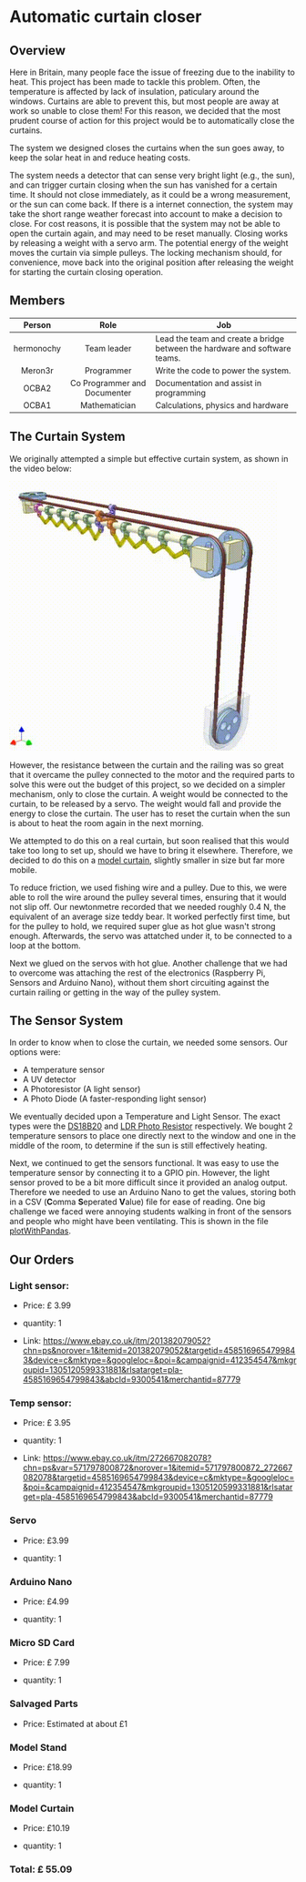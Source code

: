 # Automatic curtain closer

## Overview

Here in Britain, many people face the issue of freezing due to the inability to heat. This project has been made to tackle this problem. 
Often, the temperature is affected by lack of insulation, paticulary around the windows. Curtains are able to prevent this, but most people are away at work so unable to close them! For this reason, we decided that the most prudent course of action for this project would be to automatically close the curtains. 

The system we designed closes the curtains when the sun goes away, to keep the solar heat in and reduce heating costs.

The system needs a detector that can sense very bright light (e.g., the sun), and can trigger curtain closing when the sun has vanished for a certain time. It should not close immediately, as it could be a wrong measurement, or the sun can come back.
If there is a internet connection, the system may take the short range weather forecast into account to make a decision to close.
For cost reasons, it is possible that the system may not be able to open the curtain again, and may need to be reset manually.
Closing works by releasing a weight with a servo arm. The potential energy of the weight moves the curtain via simple pulleys.
The locking mechanism should, for convenience, move back into the original position after releasing the weight for starting the curtain closing operation.

## Members

| Person | Role | Job |
| :----: | :------: | ------ |
| hermonochy | Team leader | Lead the team and create a bridge between the hardware and software teams. |
| Meron3r | Programmer | Write the code to power the system. |
| OCBA2 | Co Programmer and Documenter | Documentation and assist in programming |
| OCBA1 | Mathematician | Calculations, physics and hardware |

## The Curtain System

We originally attempted a simple but effective curtain system, as shown in the video below:

![](data/Curtains.gif)

However, the resistance between the curtain and the railing was so great that it overcame the pulley connected to the motor and the required parts to solve this were out the budget of this project, so we decided on a simpler mechanism, only to close the curtain. 
A weight would be connected to the curtain, to be released by a servo. The weight would fall and provide the energy to close the curtain. The user has to reset the curtain when the sun is about to heat the room again in the next morning. 

We attempted to do this on a real curtain, but soon realised that this would take too long to set up, should we have to bring it elsewhere. Therefore, we decided to do this on a [model curtain](#model-curtain), slightly smaller in size but far more mobile.

To reduce friction, we used fishing wire and a pulley. Due to this, we were able to roll the wire around the pulley several times, ensuring that it would not slip off. Our newtonmetre recorded that we needed roughly 0.4 N, the equivalent of an average size teddy bear. It worked perfectly first time, but for the pulley to hold, we required super glue as hot glue wasn't strong enough. Afterwards, the servo was attatched under it, to be connected to a loop at the bottom.

Next we glued on the servos with hot glue. Another challenge that we had to overcome was attaching the rest of the electronics (Raspberry Pi, Sensors and Arduino Nano), without them short circuiting against the curtain railing or getting in the way of the pulley system. 

## The Sensor System

In order to know when to close the curtain, we needed some sensors. Our options were:

- A temperature sensor
- A UV detector
- A Photoresistor (A light sensor)
- A Photo Diode (A faster-responding light sensor)

We eventually decided upon a Temperature and Light Sensor. The exact types were the [DS18B20](#temp-sensor) and [LDR Photo Resistor](#light-sensor) respectively. We bought 2 temperature sensors to place one directly next to the window and one in the middle of the room, to determine if the sun is still effectively heating.

Next, we continued to get the sensors functional. It was easy to use the temperature sensor by connecting it to a GPIO pin. However, the light sensor proved to be a bit more difficult since it provided an analog output. Therefore we needed to use an Arduino Nano to get the values, storing both in a CSV (**C**omma **S**eperated **V**alue) file for ease of reading. One big challenge we faced were annoying students walking in front of the sensors and people who might have been ventilating. This is shown in the file [plotWithPandas](TempLog/plotWithPandas.py). 



## Our Orders

### Light sensor:

- Price: £ 3.99

- quantity: 1

- Link: https://www.ebay.co.uk/itm/201382079052?chn=ps&norover=1&itemid=201382079052&targetid=4585169654799843&device=c&mktype=&googleloc=&poi=&campaignid=412354547&mkgroupid=1305120599331881&rlsatarget=pla-4585169654799843&abcId=9300541&merchantid=87779

### Temp sensor:

- Price: £ 3.95

- quantity: 1

- Link: https://www.ebay.co.uk/itm/272667082078?chn=ps&var=571797800872&norover=1&itemid=571797800872_272667082078&targetid=4585169654799843&device=c&mktype=&googleloc=&poi=&campaignid=412354547&mkgroupid=1305120599331881&rlsatarget=pla-4585169654799843&abcId=9300541&merchantid=87779

### Servo

- Price: £3.99

- quantity: 1

### Arduino Nano

- Price: £4.99

- quantity: 1

### Micro SD Card

- Price: £ 7.99

- quantity: 1

### Salvaged Parts

- Price: Estimated at about £1

### Model Stand

- Price: £18.99

- quantity: 1

### Model Curtain

- Price: £10.19

- quantity: 1

### Total: £ 55.09



